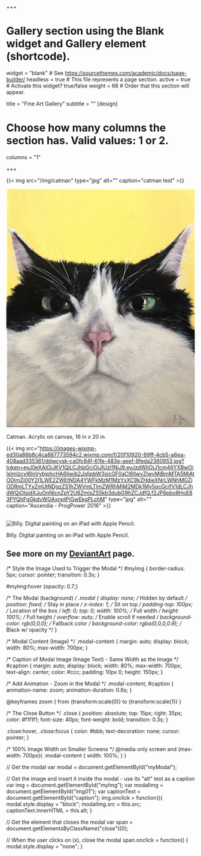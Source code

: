+++
# Gallery section using the Blank widget and Gallery element (shortcode).
widget = "blank"  # See https://sourcethemes.com/academic/docs/page-builder/
headless = true  # This file represents a page section.
active = true  # Activate this widget? true/false
weight = 68  # Order that this section will appear.

title = "Fine Art Gallery"
subtitle = ""
[design]
  # Choose how many columns the section has. Valid values: 1 or 2.
  columns = "1"

    
+++

 {{< img src="/img/catman" type="jpg" alt="" caption="catman test" >}}
   
<a href="/static/img/catman.jpg"><img src="/static/img/catman.jpg" /></a>



Catman. Acrylic on canvas, 16 in x 20 in.




 {{< img src="https://images-wixmp-ed30a86b8c4ca887773594c2.wixmp.com/f/20f10920-89ff-4cb5-a6ea-408aad335361/ddwcysk-ca0fc84f-61fe-483e-aeef-9feda2360953.jpg?token=eyJ0eXAiOiJKV1QiLCJhbGciOiJIUzI1NiJ9.eyJzdWIiOiJ1cm46YXBwOiIsImlzcyI6InVybjphcHA6Iiwib2JqIjpbW3sicGF0aCI6IlwvZlwvMjBmMTA5MjAtODlmZi00Y2I1LWE2ZWEtNDA4YWFkMzM1MzYxXC9kZHdjeXNrLWNhMGZjODRmLTYxZmUtNDgzZS1hZWVmLTlmZWRhMjM2MDk1My5qcGcifV1dLCJhdWQiOlsidXJuOnNlcnZpY2U6ZmlsZS5kb3dubG9hZCJdfQ.f2JP8pbo8HoE83PYQhFgGkdvWOAxnptPjGwEkgPLchM" type="jpg" alt="" caption="Ascendia - ProgPower 2016" >}}

<br>

<img src='https://images-wixmp-ed30a86b8c4ca887773594c2.wixmp.com/f/20f10920-89ff-4cb5-a6ea-408aad335361/ddwcysk-ca0fc84f-61fe-483e-aeef-9feda2360953.jpg?token=eyJ0eXAiOiJKV1QiLCJhbGciOiJIUzI1NiJ9.eyJzdWIiOiJ1cm46YXBwOiIsImlzcyI6InVybjphcHA6Iiwib2JqIjpbW3sicGF0aCI6IlwvZlwvMjBmMTA5MjAtODlmZi00Y2I1LWE2ZWEtNDA4YWFkMzM1MzYxXC9kZHdjeXNrLWNhMGZjODRmLTYxZmUtNDgzZS1hZWVmLTlmZWRhMjM2MDk1My5qcGcifV1dLCJhdWQiOlsidXJuOnNlcnZpY2U6ZmlsZS5kb3dubG9hZCJdfQ.f2JP8pbo8HoE83PYQhFgGkdvWOAxnptPjGwEkgPLchM' alt='Billy. Digital painting on an iPad with Apple Pencil.' style="width:50%">
 
Billy. Digital painting on an iPad with Apple Pencil.



<h2> See more on my <a href="https://www.deviantart.com/jennatbee" target="_blank">DeviantArt</a> page.</h2>





/* Style the Image Used to Trigger the Modal */
#myImg {
  border-radius: 5px;
  cursor: pointer;
  transition: 0.3s;
}

#myImg:hover {opacity: 0.7;}

/* The Modal (background) */
.modal {
  display: none; /* Hidden by default */
  position: fixed; /* Stay in place */
  z-index: 1; /* Sit on top */
  padding-top: 100px; /* Location of the box */
  left: 0;
  top: 0;
  width: 100%; /* Full width */
  height: 100%; /* Full height */
  overflow: auto; /* Enable scroll if needed */
  background-color: rgb(0,0,0); /* Fallback color */
  background-color: rgba(0,0,0,0.9); /* Black w/ opacity */
}

/* Modal Content (Image) */
.modal-content {
  margin: auto;
  display: block;
  width: 80%;
  max-width: 700px;
}

/* Caption of Modal Image (Image Text) - Same Width as the Image */
#caption {
  margin: auto;
  display: block;
  width: 80%;
  max-width: 700px;
  text-align: center;
  color: #ccc;
  padding: 10px 0;
  height: 150px;
}

/* Add Animation - Zoom in the Modal */
.modal-content, #caption { 
  animation-name: zoom;
  animation-duration: 0.6s;
}

@keyframes zoom {
  from {transform:scale(0)} 
  to {transform:scale(1)}
}

/* The Close Button */
.close {
  position: absolute;
  top: 15px;
  right: 35px;
  color: #f1f1f1;
  font-size: 40px;
  font-weight: bold;
  transition: 0.3s;
}

.close:hover,
.close:focus {
  color: #bbb;
  text-decoration: none;
  cursor: pointer;
}

/* 100% Image Width on Smaller Screens */
@media only screen and (max-width: 700px){
  .modal-content {
    width: 100%;
  }
}






// Get the modal
var modal = document.getElementById("myModal");

// Get the image and insert it inside the modal - use its "alt" text as a caption
var img = document.getElementById("myImg");
var modalImg = document.getElementById("img01");
var captionText = document.getElementById("caption");
img.onclick = function(){
  modal.style.display = "block";
  modalImg.src = this.src;
  captionText.innerHTML = this.alt;
}

// Get the <span> element that closes the modal
var span = document.getElementsByClassName("close")[0];

// When the user clicks on <span> (x), close the modal
span.onclick = function() { 
  modal.style.display = "none";
}
